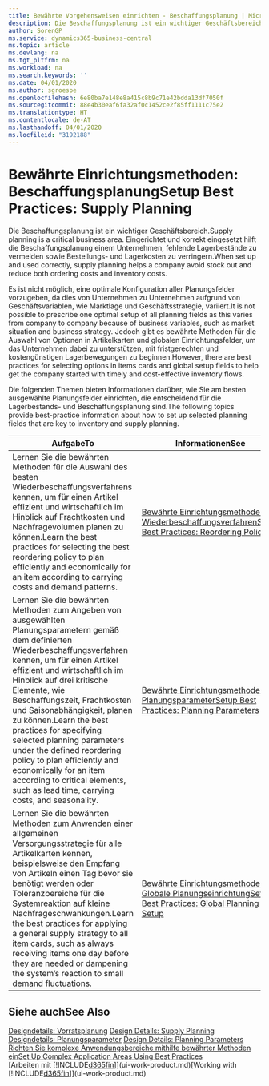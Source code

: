 ```yaml
---
title: Bewährte Vorgehensweisen einrichten - Beschaffungsplanung | Microsoft Docs
description: Die Beschaffungsplanung ist ein wichtiger Geschäftsbereich. Eingerichtet und korrekt eingesetzt hilft die Beschaffungsplanung einem Unternehmen, fehlende Lagerbestände zu vermeiden sowie Bestellungs- und Lagerkosten zu verringern.
author: SorenGP
ms.service: dynamics365-business-central
ms.topic: article
ms.devlang: na
ms.tgt_pltfrm: na
ms.workload: na
ms.search.keywords: ''
ms.date: 04/01/2020
ms.author: sgroespe
ms.openlocfilehash: 6e80ba7e148e8a415c8b9c71e42bdda13df7050f
ms.sourcegitcommit: 88e4b30eaf6fa32af0c1452ce2f85ff1111c75e2
ms.translationtype: HT
ms.contentlocale: de-AT
ms.lasthandoff: 04/01/2020
ms.locfileid: "3192188"
---
```

# <a name="setup-best-practices-supply-planning"></a><span data-ttu-id="8ad52-104">Bewährte Einrichtungsmethoden: Beschaffungsplanung</span><span class="sxs-lookup"><span data-stu-id="8ad52-104">Setup Best Practices: Supply Planning</span></span>
<span data-ttu-id="8ad52-105">Die Beschaffungsplanung ist ein wichtiger Geschäftsbereich.</span><span class="sxs-lookup"><span data-stu-id="8ad52-105">Supply planning is a critical business area.</span></span> <span data-ttu-id="8ad52-106">Eingerichtet und korrekt eingesetzt hilft die Beschaffungsplanung einem Unternehmen, fehlende Lagerbestände zu vermeiden sowie Bestellungs- und Lagerkosten zu verringern.</span><span class="sxs-lookup"><span data-stu-id="8ad52-106">When set up and used correctly, supply planning helps a company avoid stock out and reduce both ordering costs and inventory costs.</span></span>  

 <span data-ttu-id="8ad52-107">Es ist nicht möglich, eine optimale Konfiguration aller Planungsfelder vorzugeben, da dies von Unternehmen zu Unternehmen aufgrund von Geschäftsvariablen, wie Marktlage und Geschäftsstrategie, variiert.</span><span class="sxs-lookup"><span data-stu-id="8ad52-107">It is not possible to prescribe one optimal setup of all planning fields as this varies from company to company because of business variables, such as market situation and business strategy.</span></span> <span data-ttu-id="8ad52-108">Jedoch gibt es bewährte Methoden für die Auswahl von Optionen in Artikelkarten und globalen Einrichtungsfelder, um das Unternehmen dabei zu unterstützen, mit fristgerechten und kostengünstigen Lagerbewegungen zu beginnen.</span><span class="sxs-lookup"><span data-stu-id="8ad52-108">However, there are best practices for selecting options in items cards and global setup fields to help get the company started with timely and cost-effective inventory flows.</span></span>  

 <span data-ttu-id="8ad52-109">Die folgenden Themen bieten Informationen darüber, wie Sie am besten ausgewählte Planungsfelder einrichten, die entscheidend für die Lagerbestands- und Beschaffungsplanung sind.</span><span class="sxs-lookup"><span data-stu-id="8ad52-109">The following topics provide best-practice information about how to set up selected planning fields that are key to inventory and supply planning.</span></span>  

|<span data-ttu-id="8ad52-110">**Aufgabe**</span><span class="sxs-lookup"><span data-stu-id="8ad52-110">**To**</span></span>|<span data-ttu-id="8ad52-111">**Informationen**</span><span class="sxs-lookup"><span data-stu-id="8ad52-111">**See**</span></span>|  
|------------|-------------|  
|<span data-ttu-id="8ad52-112">Lernen Sie die bewährten Methoden für die Auswahl des besten Wiederbeschaffungsverfahrens kennen, um für einen Artikel effizient und wirtschaftlich im Hinblick auf Frachtkosten und Nachfragevolumen planen zu können.</span><span class="sxs-lookup"><span data-stu-id="8ad52-112">Learn the best practices for selecting the best reordering policy to plan efficiently and economically for an item according to carrying costs and demand patterns.</span></span>|[<span data-ttu-id="8ad52-113">Bewährte Einrichtungsmethoden: Wiederbeschaffungsverfahren</span><span class="sxs-lookup"><span data-stu-id="8ad52-113">Setup Best Practices: Reordering Policies</span></span>](setup-best-practices-reordering-policies.md)|  
|<span data-ttu-id="8ad52-114">Lernen Sie die bewährten Methoden zum Angeben von ausgewählten Planungsparametern gemäß dem definierten Wiederbeschaffungsverfahren kennen, um für einen Artikel effizient und wirtschaftlich im Hinblick auf drei kritische Elemente, wie Beschaffungszeit, Frachtkosten und Saisonabhängigkeit, planen zu können.</span><span class="sxs-lookup"><span data-stu-id="8ad52-114">Learn the best practices for specifying selected planning parameters under the defined reordering policy to plan efficiently and economically for an item according to critical elements, such as lead time, carrying costs, and seasonality.</span></span>|[<span data-ttu-id="8ad52-115">Bewährte Einrichtungsmethoden: Planungsparameter</span><span class="sxs-lookup"><span data-stu-id="8ad52-115">Setup Best Practices: Planning Parameters</span></span>](setup-best-practices-planning-parameters.md)|  
|<span data-ttu-id="8ad52-116">Lernen Sie die bewährten Methoden zum Anwenden einer allgemeinen Versorgungsstrategie für alle Artikelkarten kennen, beispielsweise den Empfang von Artikeln einen Tag bevor sie benötigt werden oder Toleranzbereiche für die Systemreaktion auf kleine Nachfrageschwankungen.</span><span class="sxs-lookup"><span data-stu-id="8ad52-116">Learn the best practices for applying a general supply strategy to all item cards, such as always receiving items one day before they are needed or dampening the system’s reaction to small demand fluctuations.</span></span>|[<span data-ttu-id="8ad52-117">Bewährte Einrichtungsmethoden: Globale Planungseinrichtung</span><span class="sxs-lookup"><span data-stu-id="8ad52-117">Setup Best Practices: Global Planning Setup</span></span>](setup-best-practices-global-planning-setup.md)|  

## <a name="see-also"></a><span data-ttu-id="8ad52-118">Siehe auch</span><span class="sxs-lookup"><span data-stu-id="8ad52-118">See Also</span></span>  
 <span data-ttu-id="8ad52-119">[Designdetails: Vorratsplanung](design-details-supply-planning.md) </span><span class="sxs-lookup"><span data-stu-id="8ad52-119">[Design Details: Supply Planning](design-details-supply-planning.md) </span></span>  
 <span data-ttu-id="8ad52-120">[Designdetails: Planungsparameter](design-details-planning-parameters.md) </span><span class="sxs-lookup"><span data-stu-id="8ad52-120">[Design Details: Planning Parameters](design-details-planning-parameters.md) </span></span>  
 [<span data-ttu-id="8ad52-121">Richten Sie komplexe Anwendungsbereiche mithilfe bewährter Methoden ein</span><span class="sxs-lookup"><span data-stu-id="8ad52-121">Set Up Complex Application Areas Using Best Practices</span></span>](set-up-complex-application-areas-using-best-practices.md)  
 <span data-ttu-id="8ad52-122">[Arbeiten mit [!INCLUDE[d365fin](includes/d365fin_md.md)]](ui-work-product.md)</span><span class="sxs-lookup"><span data-stu-id="8ad52-122">[Working with [!INCLUDE[d365fin](includes/d365fin_md.md)]](ui-work-product.md)</span></span>
